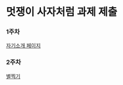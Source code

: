 # 멋쟁이 사자처럼 과제 제출

### 1주차
[자기소개 페이지](https://github.com/olivyou2/likelion/tree/main/session%201)
### 2주차
[별찍기](https://github.com/olivyou2/likelion/tree/main/session%202)

